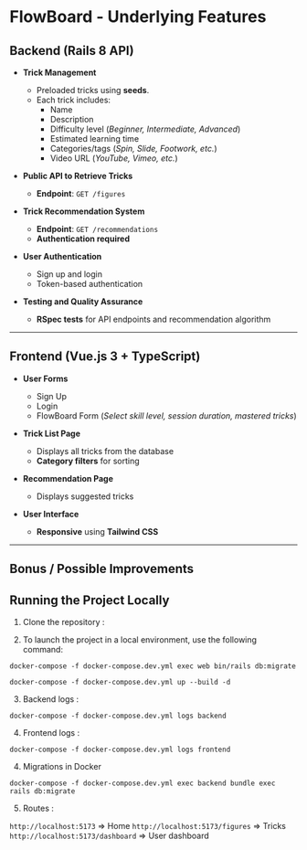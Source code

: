 # FlowBoard - Underlying Features

## Backend (Rails 8 API)

- **Trick Management**

  - Preloaded tricks using **seeds**.
  - Each trick includes:
    - Name
    - Description
    - Difficulty level (_Beginner, Intermediate, Advanced_)
    - Estimated learning time
    - Categories/tags (_Spin, Slide, Footwork, etc._)
    - Video URL (_YouTube, Vimeo, etc._)

- **Public API to Retrieve Tricks**

  - **Endpoint**: `GET /figures`

- **Trick Recommendation System**

  - **Endpoint**: `GET /recommendations`
  - **Authentication required**

- **User Authentication**

  - Sign up and login
  - Token-based authentication

- **Testing and Quality Assurance**
  - **RSpec tests** for API endpoints and recommendation algorithm

---

## Frontend (Vue.js 3 + TypeScript)

- **User Forms**

  - Sign Up
  - Login
  - FlowBoard Form (_Select skill level, session duration, mastered tricks_)

- **Trick List Page**

  - Displays all tricks from the database
  - **Category filters** for sorting

- **Recommendation Page**

  - Displays suggested tricks

- **User Interface**
  - **Responsive** using **Tailwind CSS**

---

## Bonus / Possible Improvements

## Running the Project Locally

1. Clone the repository :

2. To launch the project in a local environment, use the following command:

`docker-compose -f docker-compose.dev.yml exec web bin/rails db:migrate`

`docker-compose -f docker-compose.dev.yml up --build -d`

3. Backend logs :

`docker-compose -f docker-compose.dev.yml logs backend`

4. Frontend logs :

`docker-compose -f docker-compose.dev.yml logs frontend`

4. Migrations in Docker

`docker-compose -f docker-compose.dev.yml exec backend bundle exec rails db:migrate`

5. Routes :

`http://localhost:5173` => Home
`http://localhost:5173/figures` => Tricks
`http://localhost:5173/dashboard` => User dashboard
